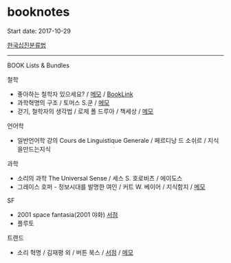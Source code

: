 # booknotes

Start date: 2017-10-29

[한국십진분류법](https://ko.wikipedia.org/wiki/%ED%95%9C%EA%B5%AD%EC%8B%AD%EC%A7%84%EB%B6%84%EB%A5%98%EB%B2%95)
<hr/>

BOOK Lists & Bundles 

철학
* 좋아하는 철학자 있으세요? / [메모](https://github.com/knlee-voice/BookNotes/blob/master/100_171029.md) / [BookLink](http://www.kyobobook.co.kr/product/detailViewKor.laf?ejkGb=KOR&mallGb=KOR&barcode=9791157524990&orderClick=LAH&Kc=) 
* 과학혁명의 구조 / 토머스 S.쿤 / [메모](https://github.com/knlee-voice/BookNotes/blob/master/100_171212.md) 
* 걷기, 철학자의 생각법 / 로제 폴 드루아 / 책세상 / [메모](https://github.com/knlee-voice/BookNotes/blob/master/100_171222.md)

언어학
* 일반언어학 강의 Cours de Linguistique Generale / 페르디낭 드 소쉬르 / 지식을만드는지식

과학
* 소리의 과학 The Universal Sense / 세스 S. 호로비츠 / 에이도스  
* 그레이스 호퍼 - 정보시대를 발명한 여인 / 커트 W. 베이어 / 지식함지 / [메모](https://github.com/knlee-voice/BookNotes/blob/master/500_180225.md)

SF
* 2001 space fantasia(2001 야화) [서점](http://www.kyobobook.co.kr/product/detailViewKor.laf?barcode=9788959192588)
* 플루토

트랜드
* 소리 혁명 / 김재평 외 / 버튼 북스 / [서점](http://www.kyobobook.co.kr/product/detailViewKor.laf?ejkGb=KOR&barcode=9791187320180) / [메모](https://github.com/knlee-voice/BookNotes/blob/master/500_180418.md)
